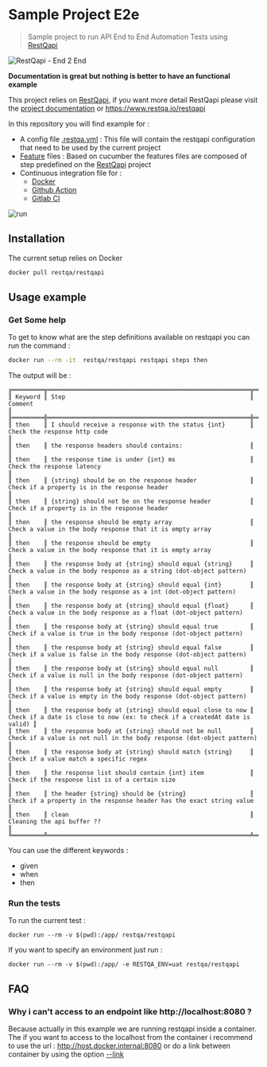 # Sample Project E2e

> Sample project to run API End to End Automation Tests using [RestQapi](https://github.com/restqa/restqapi)

![RestQapi - End 2 End](https://github.com/restqa/sample-project-e2e/workflows/RestQapi%20-%20End%202%20End/badge.svg)

**Documentation is great but nothing is better to have an functional example**

This project relies on [RestQapi](https://github.com/restqa/restqapi), if you want more detail RestQapi please visit the [project documentation](https://github.com/restqa/restqapi) or https://www.restqa.io/restqapi

In this repository you will find example for :
  * A config file [.restqa.yml](./restqa.yml) : This file will contain the restqapi configuration that need to be used by the current project
  * [Feature](./features) files : Based on cucumber the features files are composed of step predefined on the [RestQapi](https://github.com/restqa/restqapi) project
  * Continuous integration file for :
    * [Docker](./Dockerfile)
    * [Github Action](./.github/workflows/main.yml)
    * [Gitlab CI](./.gitlab-ci.yml)

![run](./docs/assets/example.gif)

## Installation

The current setup relies on Docker

```sh
docker pull restqa/restqapi
```

## Usage example


### Get Some help

To get to know what are the step definitions available on restqapi you can run the command : 

```sh
docker run --rm -it  restqa/restqapi restqapi steps then
```

The output will be :

```
╔═════════╦═════════════════════════════════════════════════════════╦═════════════════════════════════════════════════════════════════════════════╗
║ Keyword ║ Step                                                    ║ Comment                                                                     ║
╟═════════╬═════════════════════════════════════════════════════════╬═════════════════════════════════════════════════════════════════════════════╢
║ then    ║ I should receive a response with the status {int}       ║ Check the response http code                                                ║
║ then    ║ the response headers should contains:                   ║                                                                             ║
║ then    ║ the response time is under {int} ms                     ║ Check the response latency                                                  ║
║ then    ║ {string} should be on the response header               ║ Check if a property is in the response header                               ║
║ then    ║ {string} should not be on the response header           ║ Check if a property is in the response header                               ║
║ then    ║ the response should be empty array                      ║ Check a value in the body response that it is empty array                   ║
║ then    ║ the response should be empty                            ║ Check a value in the body response that it is empty array                   ║
║ then    ║ the response body at {string} should equal {string}     ║ Check a value in the body response as a string (dot-object pattern)         ║
║ then    ║ the response body at {string} should equal {int}        ║ Check a value in the body response as a int (dot-object pattern)            ║
║ then    ║ the response body at {string} should equal {float}      ║ Check a value in the body response as a float (dot-object pattern)          ║
║ then    ║ the response body at {string} should equal true         ║ Check if a value is true in the body response (dot-object pattern)          ║
║ then    ║ the response body at {string} should equal false        ║ Check if a value is false in the body response (dot-object pattern)         ║
║ then    ║ the response body at {string} should equal null         ║ Check if a value is null in the body response (dot-object pattern)          ║
║ then    ║ the response body at {string} should equal empty        ║ Check if a value is empty in the body response (dot-object pattern)         ║
║ then    ║ the response body at {string} should equal close to now ║ Check if a date is close to now (ex: to check if a createdAt date is valid) ║
║ then    ║ the response body at {string} should not be null        ║ Check if a value is not null in the body response (dot-object pattern)      ║
║ then    ║ the response body at {string} should match {string}     ║ Check if a value match a specific regex                                     ║
║ then    ║ the response list should contain {int} item             ║ Check if the response list is of a certain size                             ║
║ then    ║ the header {string} should be {string}                  ║ Check if a property in the response header has the exact string value       ║
║ then    ║ clean                                                   ║ Cleaning the api buffer ??                                                  ║
╚═════════╩═════════════════════════════════════════════════════════╩═════════════════════════════════════════════════════════════════════════════╝
```

You can use the different keywords :
  * given
  * when
  * then


### Run the tests

To run the current test : 

```
docker run --rm -v $(pwd):/app/ restqa/restqapi
```

If you want to specify an environment just run : 

```
docker run --rm -v $(pwd):/app/ -e RESTQA_ENV=uat restqa/restqapi
```

## FAQ

### Why i can't access to an endpoint like http://localhost:8080 ?

Because actually in this example we are running restqapi inside a container.
The if you want to access to the localhost from the container i recommend to use the url : http://host.docker.internal:8080 or do a link between container by using the option [--link](https://docs.docker.com/network/links/)
